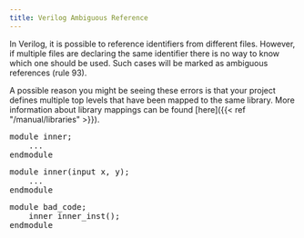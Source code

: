 ```yaml
---
title: Verilog Ambiguous Reference
---
```


In Verilog, it is possible to reference identifiers from different files. However, if multiple files are declaring the same identifier there is no way to know which one should be used. Such cases will be marked as ambiguous references (rule 93).

A possible reason you might be seeing these errors is that your project defines multiple top levels that have been mapped to the same library. More information about library mappings can be found [here]({{< ref "/manual/libraries" >}}).

<pre>
module inner;
    ...
endmodule
</pre>

<pre>
module inner(input x, y);
    ...
endmodule
</pre>

<pre>
module bad_code;
    <span class="error">inner</span> inner_inst();
endmodule
</pre>

<!-- Not configurable -->